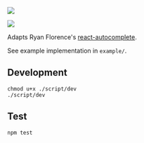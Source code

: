![](https://travis-ci.org/instructure/react-tokeninput.svg?branch=master)

![](http://i.imgur.com/aboKyTx.png)

Adapts Ryan Florence's [react-autocomplete](https://github.com/rpflorence/react-autocomplete).

See example implementation in `example/`.

## Development

```
chmod u+x ./script/dev
./script/dev
```

## Test

```
npm test
```

